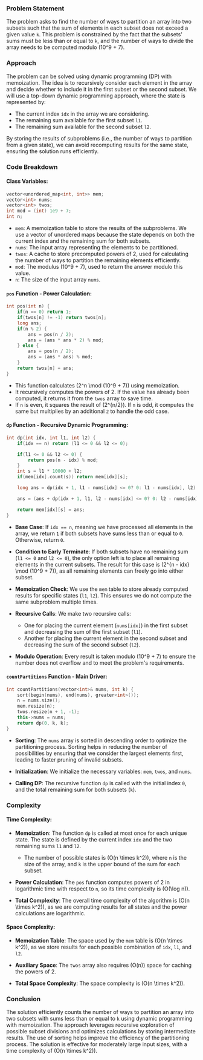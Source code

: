 ### Problem Statement

The problem asks to find the number of ways to partition an array into two subsets such that the sum of elements in each subset does not exceed a given value `k`. This problem is constrained by the fact that the subsets' sums must be less than or equal to `k`, and the number of ways to divide the array needs to be computed modulo \(10^9 + 7\).

### Approach

The problem can be solved using dynamic programming (DP) with memoization. The idea is to recursively consider each element in the array and decide whether to include it in the first subset or the second subset. We will use a top-down dynamic programming approach, where the state is represented by:
- The current index `idx` in the array we are considering.
- The remaining sum available for the first subset `l1`.
- The remaining sum available for the second subset `l2`.

By storing the results of subproblems (i.e., the number of ways to partition from a given state), we can avoid recomputing results for the same state, ensuring the solution runs efficiently.

### Code Breakdown

#### Class Variables:
```cpp
vector<unordered_map<int, int>> mem;
vector<int> nums;
vector<int> twos;    
int mod = (int) 1e9 + 7;
int n;
```
- `mem`: A memoization table to store the results of the subproblems. We use a vector of unordered maps because the state depends on both the current index and the remaining sum for both subsets.
- `nums`: The input array representing the elements to be partitioned.
- `twos`: A cache to store precomputed powers of 2, used for calculating the number of ways to partition the remaining elements efficiently.
- `mod`: The modulus \(10^9 + 7\), used to return the answer modulo this value.
- `n`: The size of the input array `nums`.

#### `pos` Function - Power Calculation:
```cpp
int pos(int n) {
    if(n == 0) return 1;
    if(twos[n] != -1) return twos[n];
    long ans;
    if(n % 2) {
        ans = pos(n / 2);
        ans = (ans * ans * 2) % mod;
    } else {
        ans = pos(n / 2);
        ans = (ans * ans) % mod;            
    }
    return twos[n] = ans;
}
```
- This function calculates \(2^n \mod (10^9 + 7)\) using memoization. 
- It recursively computes the powers of 2. If the value has already been computed, it returns it from the `twos` array to save time.
- If `n` is even, it squares the result of \(2^{n/2}\). If `n` is odd, it computes the same but multiplies by an additional `2` to handle the odd case.

#### `dp` Function - Recursive Dynamic Programming:
```cpp
int dp(int idx, int l1, int l2) {
    if(idx == n) return (l1 <= 0 && l2 <= 0);

    if(l1 <= 0 && l2 <= 0) {
        return pos(n - idx) % mod;
    }
    int s = l1 * 10000 + l2;
    if(mem[idx].count(s)) return mem[idx][s];

    long ans = dp(idx + 1, l1 - nums[idx] <= 0? 0: l1 - nums[idx], l2) % mod;

    ans = (ans + dp(idx + 1, l1, l2 - nums[idx] <= 0? 0: l2 - nums[idx])) % mod;

    return mem[idx][s] = ans;
}
```
- **Base Case**: If `idx == n`, meaning we have processed all elements in the array, we return `1` if both subsets have sums less than or equal to `0`. Otherwise, return `0`.
  
- **Condition to Early Terminate**: If both subsets have no remaining sum (`l1 <= 0` and `l2 <= 0`), the only option left is to place all remaining elements in the current subsets. The result for this case is \(2^{n - idx} \mod (10^9 + 7)\), as all remaining elements can freely go into either subset.

- **Memoization Check**: We use the `mem` table to store already computed results for specific states (`l1`, `l2`). This ensures we do not compute the same subproblem multiple times.

- **Recursive Calls**: We make two recursive calls:
  - One for placing the current element (`nums[idx]`) in the first subset and decreasing the sum of the first subset (`l1`).
  - Another for placing the current element in the second subset and decreasing the sum of the second subset (`l2`).

- **Modulo Operation**: Every result is taken modulo \(10^9 + 7\) to ensure the number does not overflow and to meet the problem's requirements.

#### `countPartitions` Function - Main Driver:
```cpp
int countPartitions(vector<int>& nums, int k) {
    sort(begin(nums), end(nums), greater<int>());
    n = nums.size();
    mem.resize(n);
    twos.resize(n + 1, -1);
    this->nums = nums;
    return dp(0, k, k);
}
```
- **Sorting**: The `nums` array is sorted in descending order to optimize the partitioning process. Sorting helps in reducing the number of possibilities by ensuring that we consider the largest elements first, leading to faster pruning of invalid subsets.
  
- **Initialization**: We initialize the necessary variables: `mem`, `twos`, and `nums`.

- **Calling DP**: The recursive function `dp` is called with the initial index `0`, and the total remaining sum for both subsets (`k`).

### Complexity

#### Time Complexity:
- **Memoization**: The function `dp` is called at most once for each unique state. The state is defined by the current index `idx` and the two remaining sums `l1` and `l2`. 
  - The number of possible states is \(O(n \times k^2)\), where `n` is the size of the array, and `k` is the upper bound of the sum for each subset.
  
- **Power Calculation**: The `pos` function computes powers of 2 in logarithmic time with respect to `n`, so its time complexity is \(O(\log n)\).

- **Total Complexity**: The overall time complexity of the algorithm is \(O(n \times k^2)\), as we are computing results for all states and the power calculations are logarithmic.

#### Space Complexity:
- **Memoization Table**: The space used by the `mem` table is \(O(n \times k^2)\), as we store results for each possible combination of `idx`, `l1`, and `l2`.

- **Auxiliary Space**: The `twos` array also requires \(O(n)\) space for caching the powers of 2.

- **Total Space Complexity**: The space complexity is \(O(n \times k^2)\).

### Conclusion

The solution efficiently counts the number of ways to partition an array into two subsets with sums less than or equal to `k` using dynamic programming with memoization. The approach leverages recursive exploration of possible subset divisions and optimizes calculations by storing intermediate results. The use of sorting helps improve the efficiency of the partitioning process. The solution is effective for moderately large input sizes, with a time complexity of \(O(n \times k^2)\).